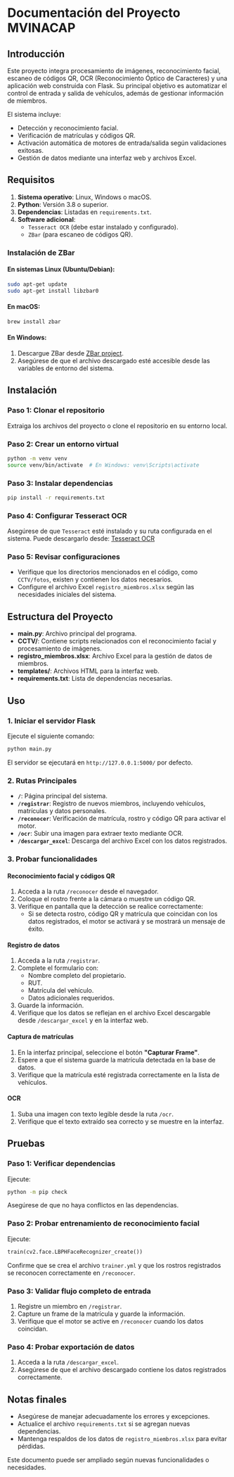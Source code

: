 # Documentación del Proyecto MVINACAP

## Introducción
Este proyecto integra procesamiento de imágenes, reconocimiento facial, escaneo de códigos QR, OCR (Reconocimiento Óptico de Caracteres) y una aplicación web construida con Flask. Su principal objetivo es automatizar el control de entrada y salida de vehículos, además de gestionar información de miembros.

El sistema incluye:
- Detección y reconocimiento facial.
- Verificación de matrículas y códigos QR.
- Activación automática de motores de entrada/salida según validaciones exitosas.
- Gestión de datos mediante una interfaz web y archivos Excel.

## Requisitos

1. **Sistema operativo**: Linux, Windows o macOS.
2. **Python**: Versión 3.8 o superior.
3. **Dependencias**: Listadas en `requirements.txt`.
4. **Software adicional**:
   - `Tesseract OCR` (debe estar instalado y configurado).
   - `ZBar` (para escaneo de códigos QR).

### Instalación de ZBar

#### En sistemas Linux (Ubuntu/Debian):
```bash
sudo apt-get update
sudo apt-get install libzbar0
```

#### En macOS:
```bash
brew install zbar
```

#### En Windows:
1. Descargue ZBar desde [ZBar project](http://zbar.sourceforge.net/download.html).
2. Asegúrese de que el archivo descargado esté accesible desde las variables de entorno del sistema.

## Instalación

### Paso 1: Clonar el repositorio
Extraiga los archivos del proyecto o clone el repositorio en su entorno local.

### Paso 2: Crear un entorno virtual
```bash
python -m venv venv
source venv/bin/activate  # En Windows: venv\Scripts\activate
```

### Paso 3: Instalar dependencias
```bash
pip install -r requirements.txt
```

### Paso 4: Configurar Tesseract OCR
Asegúrese de que `Tesseract` esté instalado y su ruta configurada en el sistema. Puede descargarlo desde:
[Tesseract OCR](https://github.com/tesseract-ocr/tesseract)

### Paso 5: Revisar configuraciones
- Verifique que los directorios mencionados en el código, como `CCTV/fotos`, existen y contienen los datos necesarios.
- Configure el archivo Excel `registro_miembros.xlsx` según las necesidades iniciales del sistema.

## Estructura del Proyecto

- **main.py**: Archivo principal del programa.
- **CCTV/**: Contiene scripts relacionados con el reconocimiento facial y procesamiento de imágenes.
- **registro_miembros.xlsx**: Archivo Excel para la gestión de datos de miembros.
- **templates/**: Archivos HTML para la interfaz web.
- **requirements.txt**: Lista de dependencias necesarias.

## Uso

### 1. Iniciar el servidor Flask
Ejecute el siguiente comando:
```bash
python main.py
```

El servidor se ejecutará en `http://127.0.0.1:5000/` por defecto.

### 2. Rutas Principales

- **`/`**: Página principal del sistema.
- **`/registrar`**: Registro de nuevos miembros, incluyendo vehículos, matrículas y datos personales.
- **`/reconocer`**: Verificación de matrícula, rostro y código QR para activar el motor.
- **`/ocr`**: Subir una imagen para extraer texto mediante OCR.
- **`/descargar_excel`**: Descarga del archivo Excel con los datos registrados.

### 3. Probar funcionalidades

#### Reconocimiento facial y códigos QR
1. Acceda a la ruta `/reconocer` desde el navegador.
2. Coloque el rostro frente a la cámara o muestre un código QR.
3. Verifique en pantalla que la detección se realice correctamente:
   - Si se detecta rostro, código QR y matrícula que coincidan con los datos registrados, el motor se activará y se mostrará un mensaje de éxito.

#### Registro de datos
1. Acceda a la ruta `/registrar`.
2. Complete el formulario con:
   - Nombre completo del propietario.
   - RUT.
   - Matrícula del vehículo.
   - Datos adicionales requeridos.
3. Guarde la información.
4. Verifique que los datos se reflejan en el archivo Excel descargable desde `/descargar_excel` y en la interfaz web.

#### Captura de matrículas
1. En la interfaz principal, seleccione el botón **"Capturar Frame"**.
2. Espere a que el sistema guarde la matrícula detectada en la base de datos.
3. Verifique que la matrícula esté registrada correctamente en la lista de vehículos.

#### OCR
1. Suba una imagen con texto legible desde la ruta `/ocr`.
2. Verifique que el texto extraído sea correcto y se muestre en la interfaz.

## Pruebas

### Paso 1: Verificar dependencias
Ejecute:
```bash
python -m pip check
```
Asegúrese de que no haya conflictos en las dependencias.

### Paso 2: Probar entrenamiento de reconocimiento facial
Ejecute:
```python
train(cv2.face.LBPHFaceRecognizer_create())
```
Confirme que se crea el archivo `trainer.yml` y que los rostros registrados se reconocen correctamente en `/reconocer`.

### Paso 3: Validar flujo completo de entrada
1. Registre un miembro en `/registrar`.
2. Capture un frame de la matrícula y guarde la información.
3. Verifique que el motor se active en `/reconocer` cuando los datos coincidan.

### Paso 4: Probar exportación de datos
1. Acceda a la ruta `/descargar_excel`.
2. Asegúrese de que el archivo descargado contiene los datos registrados correctamente.

## Notas finales
- Asegúrese de manejar adecuadamente los errores y excepciones.
- Actualice el archivo `requirements.txt` si se agregan nuevas dependencias.
- Mantenga respaldos de los datos de `registro_miembros.xlsx` para evitar pérdidas.

Este documento puede ser ampliado según nuevas funcionalidades o necesidades.


